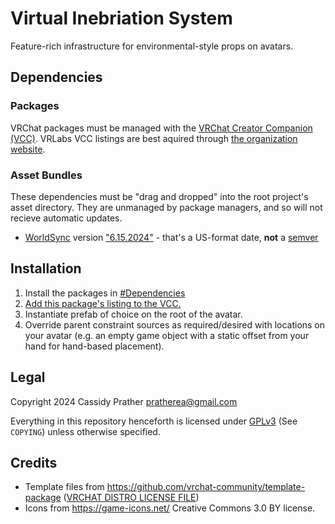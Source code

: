 # Virtual Inebriation System

Feature-rich infrastructure for environmental-style props on avatars.

## Dependencies

### Packages

VRChat packages must be managed with the [VRChat Creator Companion (VCC)](https://vcc.docs.vrchat.com/).
VRLabs VCC listings are best aquired through [the organization website](https://vrlabs.dev/packages/).

### Asset Bundles

These dependencies must be "drag and dropped" into the root project's asset directory. They are unmanaged by package managers, and so will not recieve automatic updates.

* [WorldSync](https://github.com/JuzoVR/WorldSync) version ["6.15.2024"](https://github.com/JuzoVR/WorldSync/releases/tag/Release_6-15-2024) - that's a US-format date, **not** a [semver](https://semver.org/)

## Installation

1. Install the packages in [#Dependencies](#dependencies)
2. [Add this package's listing to the VCC.](https://cassidyprather.github.io/avatar-syringe/)
3. Instantiate prefab of choice on the root of the avatar.
4. Override parent constraint sources as required/desired with locations on your avatar (e.g. an empty game object with a static offset from your hand for hand-based placement).

## Legal

Copyright 2024 Cassidy Prather <pratherea@gmail.com>

Everything in this repository henceforth is licensed under [GPLv3](https://www.gnu.org/licenses/gpl-3.0.html) (See `COPYING`) unless otherwise specified.

## Credits

* Template files from https://github.com/vrchat-community/template-package ([VRCHAT DISTRO LICENSE FILE](https://github.com/vrchat-community/template-package/blob/d9cf13fe9f56867cbf7315a4dbbf1901bc1537ec/Packages/com.vrchat.core.bootstrap/License.md))
* Icons from https://game-icons.net/ Creative Commons 3.0 BY license.
